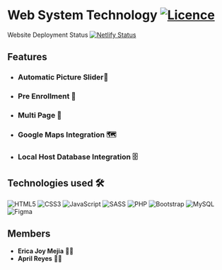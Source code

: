 # Web System Technology [![Licence](https://img.shields.io/github/license/Ileriayo/markdown-badges?style=for-the-badge)](./LICENSE)
Website Deployment Status
[![Netlify Status](https://api.netlify.com/api/v1/badges/be38766d-e9f3-4746-8bf4-72047ca258da/deploy-status)](https://app.netlify.com/sites/ecaenrollment/deploys)


## Features

- ### **Automatic Picture Slider💯** 
- ### **Pre Enrollment 🥳** 
- ### **Multi Page 💎**
- ### **Google Maps Integration 🗺️** 
- ### **Local Host Database Integration 🗄️**

## Technologies used 🛠️

![HTML5](https://img.shields.io/badge/html5-%23E34F26.svg?style=for-the-badge&logo=html5&logoColor=white)
![CSS3](https://img.shields.io/badge/css3-%231572B6.svg?style=for-the-badge&logo=css3&logoColor=white)
![JavaScript](https://img.shields.io/badge/javascript-%23323330.svg?style=for-the-badge&logo=javascript&logoColor=%23F7DF1E)
![SASS](https://img.shields.io/badge/SASS-hotpink.svg?style=for-the-badge&logo=SASS&logoColor=white)
![PHP](https://img.shields.io/badge/php-%23777BB4.svg?style=for-the-badge&logo=php&logoColor=white)
![Bootstrap](https://img.shields.io/badge/bootstrap-%238511FA.svg?style=for-the-badge&logo=bootstrap&logoColor=white)
![MySQL](https://img.shields.io/badge/mysql-4479A1.svg?style=for-the-badge&logo=mysql&logoColor=white)
![Figma](https://img.shields.io/badge/figma-%23F24E1E.svg?style=for-the-badge&logo=figma&logoColor=white)



## Members

- **Erica Joy Mejia** 🧑‍💻
- **April Reyes** 🧑‍💻


